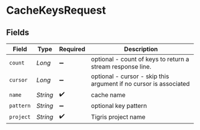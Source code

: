 # CacheKeysRequest


## Fields

| Field                                                             | Type                                                              | Required                                                          | Description                                                       |
| ----------------------------------------------------------------- | ----------------------------------------------------------------- | ----------------------------------------------------------------- | ----------------------------------------------------------------- |
| `count`                                                           | *Long*                                                            | :heavy_minus_sign:                                                | optional - count of keys to return a stream response line.        |
| `cursor`                                                          | *Long*                                                            | :heavy_minus_sign:                                                | optional - cursor - skip this argument if no cursor is associated |
| `name`                                                            | *String*                                                          | :heavy_check_mark:                                                | cache name                                                        |
| `pattern`                                                         | *String*                                                          | :heavy_minus_sign:                                                | optional key pattern                                              |
| `project`                                                         | *String*                                                          | :heavy_check_mark:                                                | Tigris project name                                               |